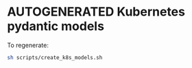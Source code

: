 # AUTOGENERATED Kubernetes pydantic models

To regenerate:
```sh
sh scripts/create_k8s_models.sh
```
